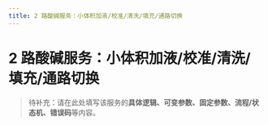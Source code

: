 ```yaml
---
title: 2 路酸碱服务：小体积加液/校准/清洗/填充/通路切换
---
```


# 2 路酸碱服务：小体积加液/校准/清洗/填充/通路切换

> 待补充：请在此处填写该服务的**具体逻辑、可变参数、固定参数、流程/状态机、错误码**等内容。

